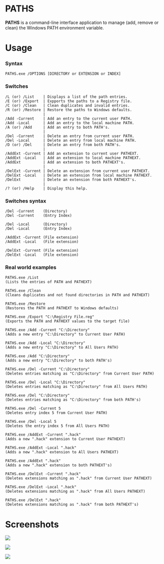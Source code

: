 # PATHS

**PATHS** is a command-line interface application to manage (add, remove or clean) the Windows PATH environment variable.

# Usage

### Syntax

    PATHS.exe /OPTIONS [DIRECTORY or EXTENSION or INDEX]

### Switches

    /L (or) /List    | Displays a list of the path entries.
    /E (or) /Export  | Expports the paths to a Registry file.
    /C (or) /Clean   | Clean duplicates and invalid entries.
    /R (or) /Restore | Restore the paths to Windows defaults.
                     |
    /Add -Current    | Add an entry to the current user PATH.
    /Add -Local      | Add an entry to the local machine PATH.
    /A (or) /Add     | Add an entry to both PATH's.
                     |
    /Del -Current    | Delete an entry from current user PATH.
    /Del -Local      | Delete an entry from local machine PATH.
    /D (or) /Del     | Delete an entry from both PATH's.
                     |
    /AddExt -Current | Add an extension to current user PATHEXT.
    /AddExt -Local   | Add an extension to local machine PATHEXT.
    /AddExt          | Add an extension to both PATHEXT's.
                     |
    /DelExt -Current | Delete an extension from current user PATHEXT.
    /DelExt -Local   | Delete an extension from local machine PATHEXT.
    /DelExt          | Delete an extension from both PATHEXT's.
                     |
    /? (or) /Help    | Display this help.
        
### Switches syntax

    /Del -Current    (Directory)
    /Del -Current    (Entry Index)

    /Del -Local      (Directory)
    /Del -Local      (Entry Index)

    /AddExt -Current (File extension)
    /AddExt -Local   (File extension)

    /DelExt -Current (File extension)
    /DelExt -Local   (File extension)
    
### Real world examples

    PATHS.exe /List
    (Lists the entries of PATH and PATHEXT)

    PATHS.exe /Clean
    (Cleans duplicates and not found directories in PATH and PATHEXT)

    PATHS.exe /Restore
    (Restores the PATH and PATHEXT to Windows defaults)

    PATHS.exe /Export "C:\Registry File.reg"
    (Exports the PATH and PATHEXT values to the target file)

    PATHS.exe /Add -Current "C:\Directory"
    (Adds a new entry "C:\Directory" to Current User PATH)

    PATHS.exe /Add -Local "C:\Directory"
    (Adds a new entry "C:\Directory" to All Users PATH)

    PATHS.exe /Add "C:\Directory"
    (Adds a new entry "C:\Directory" to both PATH's)

    PATHS.exe /Del -Current "C:\Directory"
    (Deletes entries matching as "C:\Directory" from Current User PATH)

    PATHS.exe /Del -Local "C:\Directory"
    (Deletes entries matching as "C:\Directory" from All Users PATH)

    PATHS.exe /Del "C:\Directory"
    (Deletes entries matching as "C:\Directory" from both PATH's)

    PATHS.exe /Del -Current 5
    (Deletes entry index 5 from Current User PATH)

    PATHS.exe /Del -Local 5
    (Deletes the entry index 5 from All Users PATH)

    PATHS.exe /AddExt -Current ".hack"
    (Adds a new ".hack" extension to Current User PATHEXT)

    PATHS.exe /AddExt -Local ".hack"
    (Adds a new ".hack" extension to All Users PATHEXT)

    PATHS.exe /AddExt ".hack"
    (Adds a new ".hack" extension to both PATHEXT's)

    PATHS.exe /DelExt -Current ".hack"
    (Deletes extensions matching as ".hack" from Current User PATHEXT)

    PATHS.exe /DelExt -Local ".hack"
    (Deletes extensions matching as ".hack" from All Users PATHEXT)

    PATHS.exe /DelExt ".hack"
    (Deletes extensions matching as ".hack" from both PATHEXT's)
    
# Screenshots

![](Preview/PATHS%2001.png)

![](Preview/PATHS%2002.png)

![](Preview/PATHS%2003.png)
